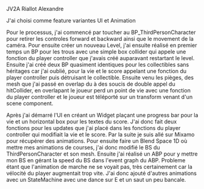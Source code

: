 JV2A Riallot Alexandre

J'ai choisi comme feature variantes UI et Animation

Pour le processus, j'ai commencé par toucher au BP_ThirdPersonCharacter pour retirer les controles forward et backward ainsi que le movement de la caméra. Pour ensuite créer un nouveau Level, j'ai ensuite réalisé en premier temps un BP pour les trous
avec une simple box collider qui appele une fonction du player controller que j'avais créé auparavant restartant le level. 
Ensuite j'ai  créé deux BP quasiment identiques pour les collectibles sans héritages car j'ai oublié, pour la vie et le score appelant une fonction du player controller puis détruisant le collectible.
Ensuite venu les pièges, des mesh que j'ai passé en overlap du à des soucis de double appel du hitCollider, en overlapant le joueur perd un point de vie avec une fonction du player controller et le joueur est téléporté sur un transform venant d'un scene component.

Après j'ai démarré l'UI en créant un Widget plaçant une progress bar pour la vie et un horizontal box pour les textes du score. J'ai donc fait deux fonctions pour les updates que j'ai placé dans les fonctions du player controller qui modifiait la vie et le score.
Par la suite je suis allé sur Mixamo pour récupérer des animations. Pour ensuite faire un Blend Space 1D où mettre mes animations de courses, j'ai donc modifié le BS du ThirdPersonCharacter et son mesh. Ensuite j'ai réalisé un ABP pour y mettre mon BS en gérant 
la speed du BS dans l'event graph du ABP. Probleme étant que l'animation de marche ne se voyait pas, très certainement car la vélocité du player augmentait trop vite. J'ai donc ajouté d'autres animations avec un StateMachine avec une dance sur E et un saut un peu bancale.
